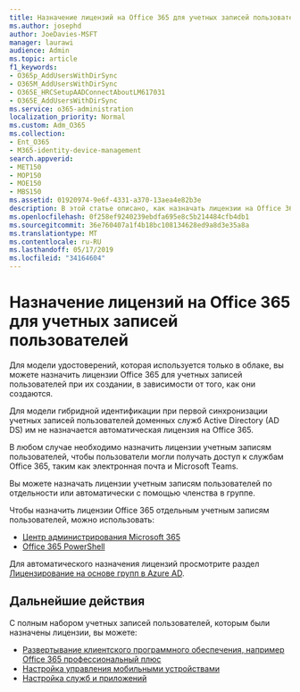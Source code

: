 ```yaml
---
title: Назначение лицензий на Office 365 для учетных записей пользователей
ms.author: josephd
author: JoeDavies-MSFT
manager: laurawi
audience: Admin
ms.topic: article
f1_keywords:
- O365p_AddUsersWithDirSync
- O365M_AddUsersWithDirSync
- O365E_HRCSetupAADConnectAboutLM617031
- O365E_AddUsersWithDirSync
ms.service: o365-administration
localization_priority: Normal
ms.custom: Adm_O365
ms.collection:
- Ent_O365
- M365-identity-device-management
search.appverid:
- MET150
- MOP150
- MOE150
- MBS150
ms.assetid: 01920974-9e6f-4331-a370-13aea4e82b3e
description: В этой статье описано, как назначать лицензии на Office 365 для учетных записей пользователей по отдельности или в зависимости от принадлежности к группе.
ms.openlocfilehash: 0f258ef9240239ebdfa695e8c5b214484cfb4db1
ms.sourcegitcommit: 36e760407a1f4b18bc108134628ed9a8d3e35a8a
ms.translationtype: MT
ms.contentlocale: ru-RU
ms.lasthandoff: 05/17/2019
ms.locfileid: "34164604"
---
```

# <a name="assign-office-365-licenses-to-user-accounts"></a>Назначение лицензий на Office 365 для учетных записей пользователей

Для модели удостоверений, которая используется только в облаке, вы можете назначить лицензии Office 365 для учетных записей пользователей при их создании, в зависимости от того, как они создаются.

Для модели гибридной идентификации при первой синхронизации учетных записей пользователей доменных служб Active Directory (AD DS) им не назначается автоматическая лицензия на Office 365.

В любом случае необходимо назначить лицензии учетным записям пользователей, чтобы пользователи могли получать доступ к службам Office 365, таким как электронная почта и Microsoft Teams.

Вы можете назначать лицензии учетным записям пользователей по отдельности или автоматически с помощью членства в группе.

Чтобы назначить лицензии Office 365 отдельным учетным записям пользователей, можно использовать:

- [Центр администрирования Microsoft 365](https://docs.microsoft.com/office365/admin/subscriptions-and-billing/assign-licenses-to-users)
- [Office 365 PowerShell](https://docs.microsoft.com/office365/enterprise/powershell/assign-licenses-to-user-accounts-with-office-365-powershell)

Для автоматического назначения лицензий просмотрите раздел [Лицензирование на основе групп в Azure AD](https://docs.microsoft.com/azure/active-directory/fundamentals/active-directory-licensing-whatis-azure-portal).

## <a name="next-steps"></a>Дальнейшие действия

С полным набором учетных записей пользователей, которым были назначены лицензии, вы можете:

- [Развертывание клиентского программного обеспечения, например Office 365 профессиональный плюс](https://docs.microsoft.com/DeployOffice/deployment-guide-for-office-365-proplus)
- [Настройка управления мобильными устройствами](https://support.office.com/article/set-up-mobile-device-management-mdm-in-office-365-dd892318-bc44-4eb1-af00-9db5430be3cd)
- [Настройка служб и приложений](configure-services-and-applications.md)
